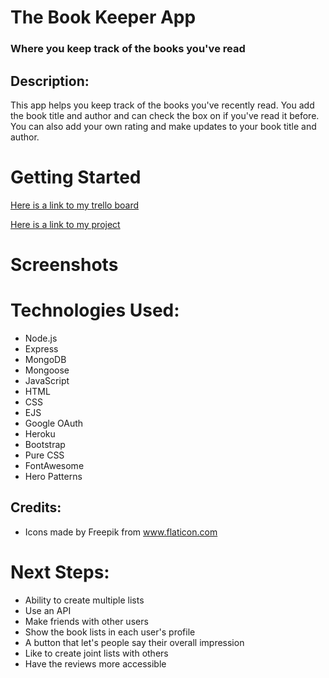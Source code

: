 # The Book Keeper App
### Where you keep track of the books you've read

## Description:
This app helps you keep track of the books you've recently read. You add the book title and author and can check the box on if you've read it before. You can also add your own rating and make updates to your book title and author. 


# Getting Started
[Here is a link to my trello board](https://trello.com/b/qSS3tFc7/book-keeper)

[Here is a link to my project](https://book-app-jb.herokuapp.com/)

# Screenshots

# Technologies Used:
* Node.js
* Express
* MongoDB
* Mongoose
* JavaScript
* HTML
* CSS
* EJS
* Google OAuth
* Heroku
* Bootstrap
* Pure CSS
* FontAwesome
* Hero Patterns

## Credits:
* Icons made by Freepik from www.flaticon.com   

# Next Steps:
* Ability to create multiple lists
* Use an API
* Make friends with other users
* Show the book lists in each user's profile
* A button that let's people say their overall impression
* Like to create joint lists with others
* Have the reviews more accessible
